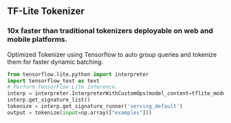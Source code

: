 ## TF-Lite Tokenizer
### 10x faster than traditional tokenizers deployable on web and mobile platforms.
Optimized Tokenizer using Tensorflow to auto group queries and tokenize them for faster dynamic batching.

```python
from tensorflow.lite.python import interpreter
import tensorflow_text as text
# Perform TensorFlow Lite inference.
interp = interpreter.InterpreterWithCustomOps(model_content=tflite_model,custom_op_registerers=text.tflite_registrar.SELECT_TFTEXT_OPS)
interp.get_signature_list()
tokenize = interp.get_signature_runner('serving_default')
output = tokenize(input=np.array(["examples"]))
```